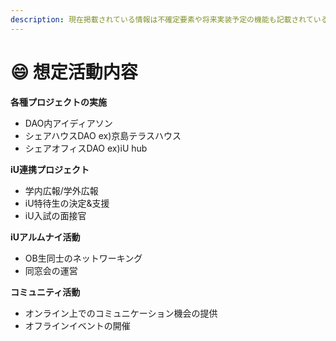 ```yaml
---
description: 現在掲載されている情報は不確定要素や将来実装予定の機能も記載されていることにご留意ください。 — 最新情報は 公式Twitter にてご確認ください
---
```


# 😄 想定活動内容

**各種プロジェクトの実施**

* DAO内アイディアソン
* シェアハウスDAO ex)京島テラスハウス
* シェアオフィスDAO ex)iU hub

**iU連携プロジェクト**

* 学内広報/学外広報
* iU特待生の決定&支援
* iU入試の面接官

**iUアルムナイ活動**

* OB生同士のネットワーキング
* 同窓会の運営

**コミュニティ活動**

* オンライン上でのコミュニケーション機会の提供
* オフラインイベントの開催
